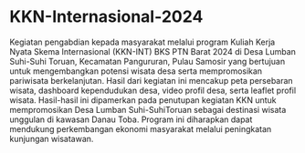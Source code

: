 # KKN-Internasional-2024
Kegiatan pengabdian kepada masyarakat melalui program Kuliah Kerja Nyata Skema Internasional (KKN-INT) BKS PTN Barat 2024 di Desa Lumban Suhi-Suhi Toruan, Kecamatan Pangururan, Pulau Samosir yang bertujuan untuk mengembangkan potensi wisata desa serta mempromosikan pariwisata berkelanjutan. Hasil dari kegiatan ini mencakup peta persebaran wisata, dashboard kependudukan desa, video profil desa, serta leaflet profil wisata. Hasil-hasil ini dipamerkan pada penutupan kegiatan KKN untuk mempromosikan Desa Lumban Suhi-SuhiToruan sebagai destinasi wisata unggulan di kawasan Danau Toba. Program ini diharapkan dapat mendukung perkembangan ekonomi masyarakat melalui peningkatan kunjungan wisatawan.
